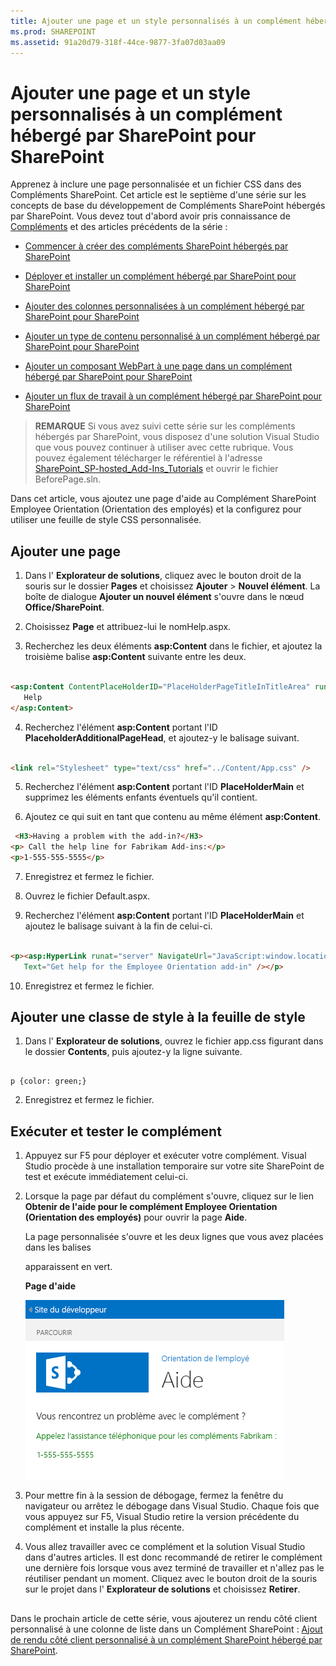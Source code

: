 ```yaml
---
title: Ajouter une page et un style personnalisés à un complément hébergé par SharePoint pour SharePoint
ms.prod: SHAREPOINT
ms.assetid: 91a20d79-318f-44ce-9877-3fa07d03aa09
---
```



# Ajouter une page et un style personnalisés à un complément hébergé par SharePoint pour SharePoint
Apprenez à inclure une page personnalisée et un fichier CSS dans des Compléments SharePoint.
Cet article est le septième d'une série sur les concepts de base du développement de Compléments SharePoint hébergés par SharePoint. Vous devez tout d'abord avoir pris connaissance de  [Compléments](sharepoint-add-ins.md) et des articles précédents de la série :
  
    
    


-  [Commencer à créer des compléments SharePoint hébergés par SharePoint](get-started-creating-sharepoint-hosted-sharepoint-add-ins.md)
    
  
-  [Déployer et installer un complément hébergé par SharePoint pour SharePoint](deploy-and-install-a-sharepoint-hosted-sharepoint-add-in.md)
    
  
-  [Ajouter des colonnes personnalisées à un complément hébergé par SharePoint pour SharePoint](add-custom-columns-to-a-sharepoint-hostedsharepoint-add-in.md)
    
  
-  [Ajouter un type de contenu personnalisé à un complément hébergé par SharePoint pour SharePoint](add-a-custom-content-type-to-a-sharepoint-hostedsharepoint-add-in.md)
    
  
-  [Ajouter un composant WebPart à une page dans un complément hébergé par SharePoint pour SharePoint](add-a-web-part-to-a-page-in-a-sharepoint-hosted-sharepoint-add-in.md)
    
  
-  [Ajouter un flux de travail à un complément hébergé par SharePoint pour SharePoint](add-a-workflow-to-a-sharepoint-hosted-sharepoint-add-in.md)
    
  

> **REMARQUE**
> Si vous avez suivi cette série sur les compléments hébergés par SharePoint, vous disposez d'une solution Visual Studio que vous pouvez continuer à utiliser avec cette rubrique. Vous pouvez également télécharger le référentiel à l'adresse  [SharePoint_SP-hosted_Add-Ins_Tutorials](https://github.com/OfficeDev/SharePoint_SP-hosted_Add-Ins_Tutorials) et ouvrir le fichier BeforePage.sln.
  
    
    

Dans cet article, vous ajoutez une page d'aide au Complément SharePoint Employee Orientation (Orientation des employés) et la configurez pour utiliser une feuille de style CSS personnalisée. 
## Ajouter une page


1. Dans l' **Explorateur de solutions**, cliquez avec le bouton droit de la souris sur le dossier **Pages** et choisissez **Ajouter** > **Nouvel élément**. La boîte de dialogue **Ajouter un nouvel élément** s'ouvre dans le nœud **Office/SharePoint**.
    
  
2. Choisissez **Page** et attribuez-lui le nomHelp.aspx. 
    
  
3. Recherchez les deux éléments **asp:Content** dans le fichier, et ajoutez la troisième balise **asp:Content** suivante entre les deux.
    
 ```HTML
  
<asp:Content ContentPlaceHolderID="PlaceHolderPageTitleInTitleArea" runat="server">
    Help
</asp:Content> 
 ```

4. Recherchez l'élément **asp:Content** portant l'ID **PlaceholderAdditionalPageHead**, et ajoutez-y le balisage suivant.
    
 ```HTML
  
<link rel="Stylesheet" type="text/css" href="../Content/App.css" />
 ```

5. Recherchez l'élément **asp:Content** portant l'ID **PlaceHolderMain** et supprimez les éléments enfants éventuels qu'il contient.
    
  
6. Ajoutez ce qui suit en tant que contenu au même élément **asp:Content**.
    
 ```HTML
  <H3>Having a problem with the add-in?</H3>
<p> Call the help line for Fabrikam Add-ins:</p>
<p>1-555-555-5555</p>
 ```

7. Enregistrez et fermez le fichier.
    
  
8. Ouvrez le fichier Default.aspx.
    
  
9. Recherchez l'élément **asp:Content** portant l'ID **PlaceHolderMain** et ajoutez le balisage suivant à la fin de celui-ci.
    
 ```HTML
  
<p><asp:HyperLink runat="server" NavigateUrl="JavaScript:window.location = _spPageContextInfo.webAbsoluteUrl + '/Pages/Help.aspx';"
    Text="Get help for the Employee Orientation add-in" /></p>

 ```

10. Enregistrez et fermez le fichier.
    
  

## Ajouter une classe de style à la feuille de style


  
    
    

1. Dans l' **Explorateur de solutions**, ouvrez le fichier app.css figurant dans le dossier **Contents**, puis ajoutez-y la ligne suivante.
    
 ```
  
p {color: green;}
 ```

2. Enregistrez et fermez le fichier.
    
  

## Exécuter et tester le complément


  
    
    

1. Appuyez sur F5 pour déployer et exécuter votre complément. Visual Studio procède à une installation temporaire sur votre site SharePoint de test et exécute immédiatement celui-ci. 
    
  
2. Lorsque la page par défaut du complément s'ouvre, cliquez sur le lien **Obtenir de l'aide pour le complément Employee Orientation (Orientation des employés)** pour ouvrir la page **Aide**. 
    
    La page personnalisée s'ouvre et les deux lignes que vous avez placées dans les balises <p> apparaissent en vert.
    

   **Page d'aide**

  

     ![Page SharePoint avec le titre « Aide ». Il existe une ligne d'en-tête en noir, suivie de deux lignes de texte en vert.](images/2df51ab0-5b24-4a37-8b6a-6e95dbb1aeaa.PNG)
  

    
    
  
3. Pour mettre fin à la session de débogage, fermez la fenêtre du navigateur ou arrêtez le débogage dans Visual Studio. Chaque fois que vous appuyez sur F5, Visual Studio retire la version précédente du complément et installe la plus récente.
    
  
4. Vous allez travailler avec ce complément et la solution Visual Studio dans d'autres articles. Il est donc recommandé de retirer le complément une dernière fois lorsque vous avez terminé de travailler et n'allez pas le réutiliser pendant un moment. Cliquez avec le bouton droit de la souris sur le projet dans l' **Explorateur de solutions** et choisissez **Retirer**.
    
  

## 
<a name="Nextsteps"> </a>

Dans le prochain article de cette série, vous ajouterez un rendu côté client personnalisé à une colonne de liste dans un Complément SharePoint :  [ Ajout de rendu côté client personnalisé à un complément SharePoint hébergé par SharePoint](add-custom-client-side-rendering-to-a-sharepoint-hosted-sharepoint-add-in.md).
  
    
    

